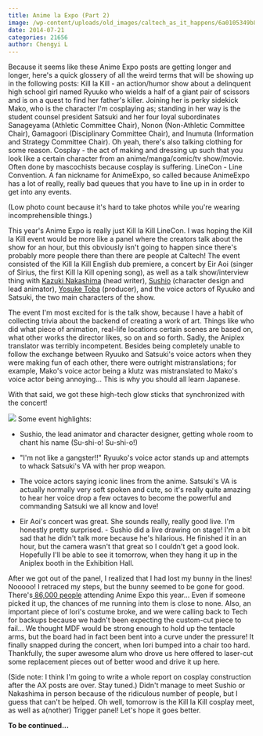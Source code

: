 ```yaml
---
title: Anime la Expo (Part 2)
image: /wp-content/uploads/old_images/caltech_as_it_happens/6a0105349b8251970b01a3fd345c1c970b.png
date: 2014-07-21
categories: 21656
author: Chengyi L
---
```



Because it seems like these Anime Expo posts are getting longer and longer, here's a quick glossery of all the weird terms that will be showing up in the following posts: 
Kill la Kill - an action/humor show about a delinquent high school girl named Ryuuko who wields a half of a giant pair of scissors and is on a quest to find her father's killer. Joining her is perky sidekick Mako, who is the character I'm cosplaying as; standing in her way is the student counsel president Satsuki and her four loyal subordinates Sanageyama (Athletic Committee Chair), Nonon (Non-Athletic Committee Chair), Gamagoori (Disciplinary Committee Chair), and Inumuta (Information and Strategy Committee Chair). Oh yeah, there's also talking clothing for some reason. 
Cosplay - the act of making and dressing up such that you look like a certain character from an anime/manga/comic/tv show/movie. Often done by mascochists because cosplay is suffering. 
LineCon - Line Convention. A fan nickname for AnimeExpo, so called because AnimeExpo has a lot of really, really bad queues that you have to line up in in order to get into any events.

(Low photo count because it's hard to take photos while you're wearing incomprehensible things.)

This year's Anime Expo is really just Kill la Kill LineCon. 
I was hoping the Kill la Kill event would be more like a panel where the creators talk about the show for an hour, but this obviously isn't going to happen since there's probably more people there than there are people at Caltech! The event consisted of the Kill la Kill English dub premiere, a concert by Eir Aoi (singer of Sirius, the first Kill la Kill opening song), as well as a talk show/interview thing with [Kazuki Nakashima](https://en.wikipedia.org/wiki/Kazuki_Nakashima) (head writer), [Sushio](https://www.animenewsnetwork.com/encyclopedia/people.php?id=31564) (character design and lead animator), [Yosuke Toba](https://www.animenewsnetwork.com/encyclopedia/people.php?id=40459) (producer), and the voice actors of Ryuuko and Satsuki, the two main characters of the show.

The event I'm most excited for is the talk show, because I have a habit of collecting trivia about the backend of creating a work of art. Things like who did what piece of animation, real-life locations certain scenes are based on, what other works the director likes, so on and so forth. Sadly, the Aniplex translator was terribly incompetent. Besides being completely unable to follow the exchange between Ryuuko and Satsuki's voice actors when they were making fun of each other, there were outright mistranslations; for example, Mako's voice actor being a klutz was mistranslated to Mako's voice actor being annoying... This is why you should all learn Japanese.

With that said, we got these high-tech glow sticks that synchronized with the concert!


![](/old_images/caltech_as_it_happens/6a0105349b8251970b01a511e40f90970c.png)
Some event highlights:
- Sushio, the lead animator and character designer, getting whole room to chant his name (Su-shi-o! Su-shi-o!)
- "I'm not like a gangster!!" Ryuuko's voice actor stands up and attempts to whack Satsuki's VA with her prop weapon.

- The voice actors saying iconic lines from the anime. Satsuki's VA is actually normally very soft spoken and cute, so it's really quite amazing to hear her voice drop a few octaves to become the powerful and commanding Satsuki we all know and love!
- Eir Aoi's concert was great. She sounds really, really good live. I'm honestly pretty surprised. - Sushio did a live drawing on stage! I'm a bit sad that he didn't talk more because he's hilarious. He finished it in an hour, but the camera wasn't that great so I couldn't get a good look. Hopefully I'll be able to see it tomorrow, when they hang it up in the Aniplex booth in the Exhibition Hall.

After we got out of the panel, I realized that I had lost my bunny in the lines! Nooooo! I retraced my steps, but the bunny seemed to be gone for good. There's[ 86,000 people](https://en.wikipedia.org/wiki/Anime_Expo) attending Anime Expo this year... Even if someone picked it up, the chances of me running into them is close to none. Also, an important piece of Iori's costume broke, and we were calling back to Tech for backups because we hadn't been expecting the custom-cut piece to fail... We thought MDF would be strong enough to hold up the tentacle arms, but the board had in fact been bent into a curve under the pressure! It finally snapped during the concert, when Iori bumped into a chair too hard. Thankfully, the super awesome alum who drove us here offered to laser-cut some replacement pieces out of better wood and drive it up here.

(Side note: I think I'm going to write a whole report on cosplay construction after the AX posts are over. Stay tuned.)  Didn't manage to meet Sushio or Nakashima in person because of the ridiculous number of people, but I guess that can't be helped. Oh well, tomorrow is the Kill la Kill cosplay meet, as well as a(nother) Trigger panel! Let's hope it goes better.

**To be continued...**
